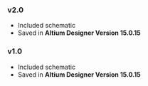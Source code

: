 ### v2.0
- Included schematic
- Saved in **Altium Designer Version 15.0.15**

### v1.0
- Included schematic
- Saved in **Altium Designer Version 15.0.15**
